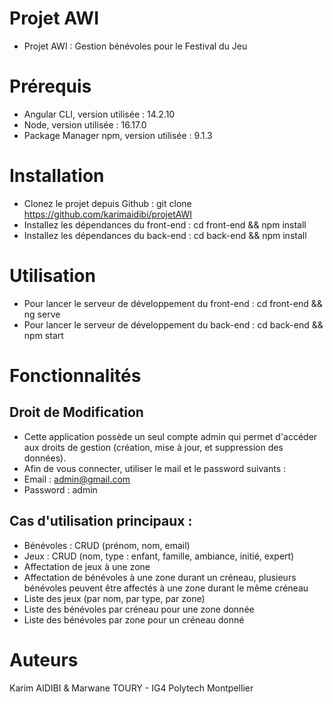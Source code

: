 # Projet AWI

  - Projet AWI : Gestion bénévoles pour le Festival du Jeu

# Prérequis

  - Angular CLI, version utilisée : 14.2.10
  - Node, version utilisée : 16.17.0
  - Package Manager npm, version utilisée :  9.1.3

# Installation
  - Clonez le projet depuis Github : git clone https://github.com/karimaidibi/projetAWI
  - Installez les dépendances du front-end : cd front-end && npm install
  - Installez les dépendances du back-end : cd back-end && npm install

# Utilisation

  - Pour lancer le serveur de développement du front-end : cd front-end && ng serve
  - Pour lancer le serveur de développement du back-end : cd back-end && npm start

# Fonctionnalités

## Droit de Modification

  - Cette application possède un seul compte admin qui permet d'accéder aux droits de gestion (création, mise à jour, et suppression des données).
  - Afin de vous connecter, utiliser le mail et le password suivants : 
  - Email : admin@gmail.com
  - Password : admin
  
## Cas d'utilisation principaux : 

  - Bénévoles : CRUD (prénom, nom, email)
  - Jeux : CRUD (nom, type : enfant, famille, ambiance, initié, expert)
  - Affectation de jeux à une zone
  - Affectation de bénévoles à une zone durant un créneau,
    plusieurs bénévoles peuvent être affectés à une zone durant le
    même créneau
  - Liste des jeux (par nom, par type, par zone)
  - Liste des bénévoles par créneau pour une zone donnée
  - Liste des bénévoles par zone pour un créneau donné

# Auteurs

  Karim AIDIBI & Marwane TOURY - IG4 Polytech Montpellier